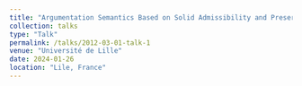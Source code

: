```yaml
---
title: "Argumentation Semantics Based on Solid Admissibility and Preservation of Semantic Properties"
collection: talks
type: "Talk"
permalink: /talks/2012-03-01-talk-1
venue: "Université de Lille"
date: 2024-01-26
location: "Lile, France"
---
```


<!-- This is a description of your talk, which is a markdown files that can be all markdown-ified like any other post. Yay markdown! -->
